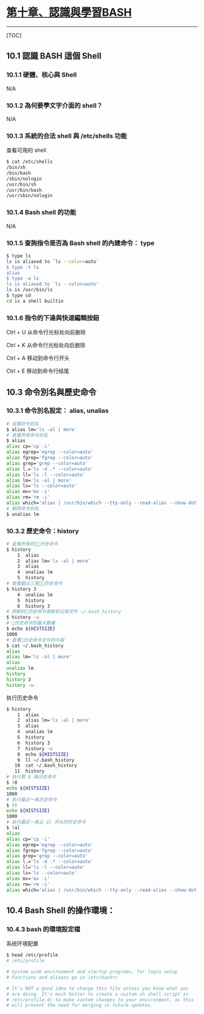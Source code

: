 # [第十章、認識與學習BASH](http://linux.vbird.org/linux_basic/0320bash.php)

---

[TOC]

## 10.1 認識 BASH 這個 Shell

### 10.1.1 硬體、核心與 Shell

N/A

### 10.1.2 為何要學文字介面的 shell？

N/A

### 10.1.3 系統的合法 shell 與 /etc/shells 功能

查看可用的 shell

```bash
$ cat /etc/shells
/bin/sh
/bin/bash
/sbin/nologin
/usr/bin/sh
/usr/bin/bash
/usr/sbin/nologin
```

### 10.1.4 Bash shell 的功能

N/A

### 10.1.5 查詢指令是否為 Bash shell 的內建命令： type

```bash
$ type ls
ls is aliased to `ls --color=auto'
$ type -t ls
alias
$ type -a ls
ls is aliased to `ls --color=auto'
ls is /usr/bin/ls
$ type cd
cd is a shell builtin
```

### 10.1.6 指令的下達與快速編輯按鈕

Ctrl + U 从命令行光标处向前删除

Ctrl + K 从命令行光标处向后删除

Ctrl + A 移动到命令行开头

Ctrl + E 移动到命令行结尾

## 10.3 命令別名與歷史命令

### 10.3.1 命令別名設定： alias, unalias

```bash
# 设置命令别名
$ alias lm='ls -al | more'
# 查看所有命令别名
$ alias
alias cp='cp -i'
alias egrep='egrep --color=auto'
alias fgrep='fgrep --color=auto'
alias grep='grep --color=auto'
alias l.='ls -d .* --color=auto'
alias ll='ls -l --color=auto'
alias lm='ls -al | more'
alias ls='ls --color=auto'
alias mv='mv -i'
alias rm='rm -i'
alias which='alias | /usr/bin/which --tty-only --read-alias --show-dot --show-tilde'
# 删除命令别名
$ unalias lm
```

### 10.3.2 歷史命令：history

```bash
# 查看所有的历史命令
$ history
    1  alias
    2  alias lm='ls -al | more'
    3  alias
    4  unalias lm
    5  history
# 查看最近三笔历史命令
$ history 3
    4  unalias lm
    5  history
    6  history 3
# 把新的历史命令更新到记录文件 ~/.bash_history
$ history -w
# 历史命令的最大数量
$ echo ${HISTSIZE}
1000
# 查看历史命令文件的内容
$ cat ~/.bash_history
alias
alias lm='ls -al | more'
alias
unalias lm
history
history 3
history -w
```

执行历史命令

```bash
$ history
    1  alias
    2  alias lm='ls -al | more'
    3  alias
    4  unalias lm
    5  history
    6  history 3
    7  history -w
    8  echo ${HISTSIZE}
    9  ll ~/.bash_history
   10  cat ~/.bash_history
   11  history
# 执行第 8 条历史命令
$ !8
echo ${HISTSIZE}
1000
# 执行最近一条历史命令
$ !!
echo ${HISTSIZE}
1000
# 执行最近一条以 al 开头的历史命令
$ !al
alias
alias cp='cp -i'
alias egrep='egrep --color=auto'
alias fgrep='fgrep --color=auto'
alias grep='grep --color=auto'
alias l.='ls -d .* --color=auto'
alias ll='ls -l --color=auto'
alias ls='ls --color=auto'
alias mv='mv -i'
alias rm='rm -i'
alias which='alias | /usr/bin/which --tty-only --read-alias --show-dot --show-tilde'
```

## 10.4 Bash Shell 的操作環境：

### 10.4.3 bash 的環境設定檔

系统环境配置

```bash
$ head /etc/profile
# /etc/profile

# System wide environment and startup programs, for login setup
# Functions and aliases go in /etc/bashrc

# It's NOT a good idea to change this file unless you know what you
# are doing. It's much better to create a custom.sh shell script in
# /etc/profile.d/ to make custom changes to your environment, as this
# will prevent the need for merging in future updates.
```